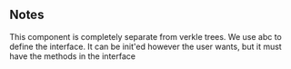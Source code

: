 ## Notes


This component is completely separate from verkle trees. We use abc to define the interface. It can be init'ed however the user wants, but it must have the methods 
in the interface 